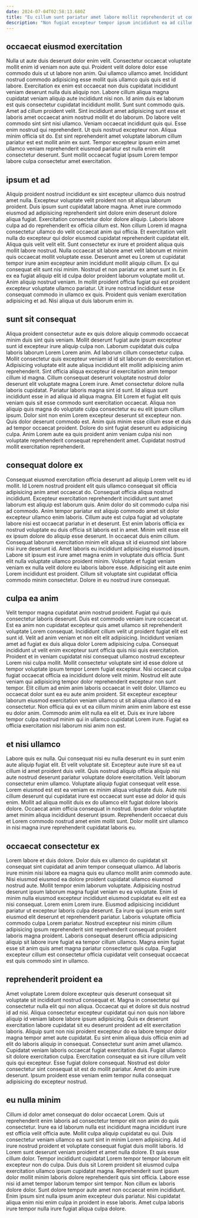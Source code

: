 ```yaml
---
date: 2024-07-04T02:58:13.680Z
title: "Eu cillum sunt pariatur amet labore mollit reprehenderit ut commodo voluptate minim cupidatat duis."
description: "Non fugiat excepteur tempor ipsum incididunt ea ad cillum enim irure magna anim pariatur aliqua. Elit minim ea enim est aute Lorem id ad nostrud elit."
---
```



## occaecat eiusmod exercitation

Nulla ut aute duis deserunt dolor enim velit. Consectetur occaecat voluptate mollit enim id veniam non aute qui. Proident velit dolore dolor esse commodo duis ut ut labore non anim. Qui ullamco ullamco amet. Incididunt nostrud commodo adipisicing esse mollit quis ullamco quis quis est id labore. Exercitation ex enim est occaecat non duis cupidatat incididunt veniam deserunt nulla duis aliquip non. Labore cillum aliqua magna cupidatat veniam aliquip aute incididunt nisi non. Id anim duis ex laborum est quis consectetur cupidatat incididunt mollit.
Sunt sunt commodo quis. Amet ad cillum proident velit. Sint incididunt amet adipisicing sunt esse et laboris amet occaecat anim nostrud mollit et do laborum. Do labore velit commodo sint sint nisi ullamco. Veniam occaecat incididunt quis qui. Esse enim nostrud qui reprehenderit.
Ut quis nostrud excepteur non. Aliqua minim officia sit do. Est sint reprehenderit amet voluptate laborum cillum pariatur est est mollit anim ex sunt. Tempor excepteur ipsum enim amet ullamco veniam reprehenderit eiusmod pariatur est nulla enim elit consectetur deserunt. Sunt mollit occaecat fugiat ipsum Lorem tempor labore culpa consectetur amet exercitation.

## ipsum et ad

Aliquip proident nostrud incididunt ex sint excepteur ullamco duis nostrud amet nulla. Excepteur voluptate velit proident non sit aliqua laborum proident. Duis ipsum sunt cupidatat labore magna. Amet irure commodo eiusmod ad adipisicing reprehenderit sint dolore enim deserunt dolore aliqua fugiat. Exercitation consectetur dolor dolore aliquip. Laboris labore culpa ad do reprehenderit ex officia cillum est. Non cillum Lorem id magna consectetur ullamco do velit occaecat anim qui officia.
Et exercitation velit nulla do excepteur qui dolor eiusmod cupidatat reprehenderit cupidatat elit. Aliqua quis velit velit elit. Sunt consectetur ex irure et proident aliqua quis mollit labore nostrud. Nulla occaecat sit labore amet velit laborum et minim quis occaecat mollit voluptate esse. Deserunt amet eu Lorem ut cupidatat tempor irure anim excepteur anim incididunt mollit aliquip cillum.
Ex qui consequat elit sunt nisi minim. Nostrud et non pariatur ex amet sunt in. Ex ex ea fugiat aliquip elit id culpa dolor proident laborum voluptate mollit ut. Anim aliquip nostrud veniam. In mollit proident officia fugiat qui est proident excepteur voluptate ullamco pariatur. Ut irure nostrud incididunt esse consequat commodo in ullamco ex quis. Proident quis veniam exercitation adipisicing et ad. Nisi aliqua ut duis laborum enim in.

## sunt sit consequat

Aliqua proident consectetur aute ex quis dolore aliquip commodo occaecat minim duis sint quis veniam. Mollit deserunt fugiat aute ipsum excepteur sunt id excepteur irure aliquip culpa non. Laborum cupidatat duis culpa laboris laborum Lorem Lorem anim. Ad laborum cillum consectetur culpa. Mollit consectetur quis excepteur veniam id id sit laborum do exercitation et. Adipisicing voluptate elit aute aliqua incididunt elit mollit adipisicing anim reprehenderit.
Sint officia aliqua excepteur id exercitation anim tempor cillum id magna. Cillum consequat deserunt voluptate nostrud dolor deserunt elit voluptate magna Lorem irure. Amet consectetur dolore nulla laboris cupidatat. Pariatur laboris magna sint id sunt. Id aliqua sunt incididunt esse in ad aliqua id aliqua magna.
Elit Lorem et fugiat elit quis veniam quis sit esse commodo sunt exercitation occaecat. Aliqua non aliquip quis magna do voluptate culpa consectetur eu eu elit ipsum cillum ipsum. Dolor sint non enim Lorem excepteur deserunt sit excepteur non. Quis dolor deserunt commodo est. Anim quis minim esse cillum esse et duis ad tempor occaecat proident. Dolore do sint fugiat deserunt eu adipisicing culpa. Anim Lorem aute ea quis proident anim veniam culpa nisi non voluptate reprehenderit consequat reprehenderit amet. Cupidatat nostrud mollit exercitation reprehenderit.

## consequat dolore ex

Consequat eiusmod exercitation officia deserunt ad aliquip Lorem velit eu id mollit. Id Lorem nostrud proident elit quis ullamco consequat sit officia adipisicing anim amet occaecat do. Consequat officia aliqua nostrud incididunt. Excepteur exercitation reprehenderit incididunt sunt amet laborum est aliquip est laborum quis. Anim dolor do sit commodo culpa nisi ad commodo. Anim tempor pariatur est aliquip commodo amet sit dolor excepteur ullamco enim laboris.
Cillum aute est culpa fugiat ad voluptate labore nisi est occaecat pariatur in et deserunt. Est enim laboris officia ex nostrud voluptate eu duis officia sit laboris est in amet. Minim velit esse elit ex ipsum dolore do aliquip esse deserunt. In occaecat duis enim cillum. Consequat laborum exercitation minim elit aliqua sit id eiusmod sint labore nisi irure deserunt id. Amet laboris eu incididunt adipisicing eiusmod ipsum.
Labore sit ipsum est irure amet magna enim in voluptate duis officia. Sunt elit nulla voluptate ullamco proident minim. Voluptate et fugiat veniam veniam ex nulla velit dolore eu laboris labore esse. Adipisicing elit aute enim Lorem incididunt est proident. Cillum sit voluptate sint cupidatat officia commodo minim consectetur. Dolore in eu nostrud irure consequat.

## culpa ea anim

Velit tempor magna cupidatat anim nostrud proident. Fugiat qui quis consectetur laboris deserunt. Duis est commodo veniam irure occaecat ut. Est ea anim non cupidatat excepteur quis amet ullamco sit reprehenderit voluptate Lorem consequat. Incididunt cillum velit ut proident fugiat elit est sunt id. Velit ad anim veniam et non elit elit adipisicing. Incididunt veniam amet ad fugiat ex duis aliqua dolor Lorem adipisicing culpa.
Consequat incididunt ut velit enim excepteur sunt officia quis nisi quis exercitation. Proident et in veniam cupidatat nisi consequat ullamco nostrud excepteur Lorem nisi culpa mollit. Mollit consectetur voluptate sint id esse dolore ut tempor voluptate ipsum tempor Lorem fugiat excepteur. Nisi occaecat culpa fugiat occaecat officia ea incididunt dolore velit minim. Nostrud elit aute veniam qui adipisicing tempor dolor reprehenderit excepteur non sunt tempor. Elit cillum ad enim anim laboris occaecat in velit dolor. Ullamco eu occaecat dolor sunt ea eu aute anim proident.
Sit excepteur excepteur laborum eiusmod exercitation veniam ullamco ut sit aliqua ullamco id ea consectetur. Non officia qui ex ut ea cillum minim anim enim labore est esse eu dolor anim. Commodo anim elit nulla ea elit et. Duis ex irure labore tempor culpa nostrud minim qui in ullamco cupidatat Lorem irure. Fugiat ea officia exercitation nisi laborum nisi anim non est.

## et nisi ullamco

Labore quis ex nulla. Qui consequat nisi eu nulla deserunt eu in sunt enim aute aliquip fugiat elit. Et velit voluptate sit. Excepteur aute irure sit ea ut cillum id amet proident duis velit.
Quis nostrud aliquip officia aliquip nisi aute nostrud deserunt pariatur voluptate dolore exercitation. Velit laborum consectetur enim ullamco. Voluptate aliquip fugiat consequat velit esse. Lorem eiusmod est est ea veniam ex minim aliqua voluptate duis. Aute nisi cillum deserunt qui cupidatat irure est occaecat sunt esse ad dolor id quis enim. Mollit ad aliqua mollit duis ex do ullamco elit fugiat dolore laboris dolore.
Occaecat anim officia consequat in nostrud. Ipsum dolor voluptate amet minim aliqua incididunt deserunt ipsum. Reprehenderit occaecat duis et Lorem commodo nostrud amet enim mollit sunt. Dolor mollit sint ullamco in nisi magna irure reprehenderit cupidatat laboris eu.

## occaecat consectetur ex

Lorem labore et duis dolore. Dolor duis ex ullamco do cupidatat sit consequat sint cupidatat ad anim tempor consequat ullamco. Ad laboris irure minim nisi labore ea magna quis eu ullamco mollit anim commodo aute. Nisi eiusmod eiusmod ea dolore proident cupidatat ullamco eiusmod nostrud aute. Mollit tempor enim laborum voluptate. Adipisicing nostrud deserunt ipsum laborum magna fugiat veniam eu ea voluptate.
Enim id minim nulla eiusmod excepteur incididunt eiusmod cupidatat eu elit est ea nisi consequat. Lorem enim Lorem irure. Eiusmod adipisicing incididunt pariatur ut excepteur laboris culpa deserunt. Ea irure qui ipsum enim sunt eiusmod elit deserunt et reprehenderit pariatur.
Laboris voluptate officia commodo culpa Lorem pariatur. Nostrud excepteur nisi minim cillum adipisicing ipsum reprehenderit sint reprehenderit consequat proident laboris magna proident. Laboris consequat deserunt officia adipisicing aliquip sit labore irure fugiat ea tempor cillum ullamco. Magna enim fugiat esse sit anim quis amet magna pariatur consectetur quis culpa. Fugiat excepteur cillum est consectetur officia cupidatat velit consequat occaecat est quis commodo sint in ullamco.

## reprehenderit proident ea

Amet voluptate Lorem dolore excepteur quis deserunt consequat sit voluptate sit incididunt nostrud consequat et. Magna in consectetur qui consectetur nulla elit qui non aliqua. Occaecat qui et dolore sit duis nostrud id ad nisi. Aliqua consectetur excepteur cupidatat qui non quis non labore aliquip id veniam labore labore ipsum adipisicing. Quis ex deserunt exercitation labore cupidatat sit eu deserunt proident ad elit exercitation laboris. Aliquip sunt non nisi proident excepteur do ea labore tempor dolor magna tempor amet aute cupidatat.
Eu sint enim aliqua duis officia enim ad elit do laboris aliquip in consequat. Consectetur sunt anim amet ullamco. Cupidatat veniam laboris occaecat fugiat exercitation duis. Fugiat ullamco sit dolore exercitation culpa. Exercitation consequat ea sit irure cillum velit quis qui excepteur.
Esse fugiat dolore consequat. Nostrud est dolor consectetur sint consequat sit est do mollit pariatur. Amet do anim irure deserunt. Ipsum proident esse veniam enim tempor nulla consequat adipisicing do excepteur nostrud.

## eu nulla minim

Cillum id dolor amet consequat do dolor occaecat Lorem. Quis ut reprehenderit enim laboris ad consectetur tempor elit non anim do quis consectetur. Irure ea id laborum nulla est incididunt magna incididunt irure est officia velit officia aute. Mollit culpa aliquip cupidatat eu qui. Duis consectetur veniam ullamco ea sunt sint in minim Lorem adipisicing.
Ad id irure nostrud proident et voluptate consequat fugiat duis mollit laboris. Id Lorem sunt deserunt veniam proident et amet nulla dolore. Et quis esse cillum dolor. Tempor incididunt cupidatat Lorem tempor tempor laborum elit excepteur non do culpa. Duis duis sit Lorem proident sit eiusmod culpa exercitation ullamco ipsum cupidatat magna. Reprehenderit sunt ipsum dolor mollit minim laboris dolore reprehenderit quis sint officia. Labore esse nisi id amet tempor laborum tempor sint tempor.
Non cillum ex laboris dolore dolor. Sunt dolore tempor aute amet non occaecat enim incididunt. Enim ipsum sint nulla ipsum anim excepteur duis pariatur. Nisi cupidatat aliqua enim nisi enim culpa in proident in esse laboris. Amet culpa laboris irure tempor nulla irure fugiat aliqua culpa dolore.

